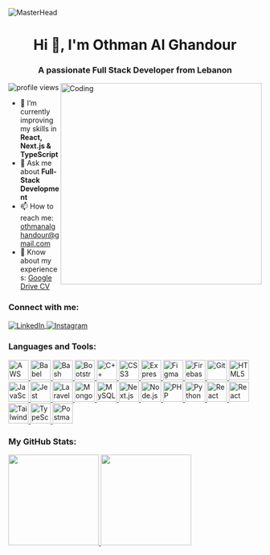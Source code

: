 ![MasterHead](https://cubettech.com/wp-content/uploads/2021/05/WEB-Full-Stack-Developer.jpg)

<h1 align="center">Hi 👋, I'm Othman Al Ghandour</h1>
<h3 align="center">A passionate Full Stack Developer from Lebanon</h3>

<img align="right" alt="Coding" width="400" src="https://mir-s3-cdn-cf.behance.net/project_modules/hd/06f21a161921919.63cd7887d0a70.gif">

<p align="left"> <img src="https://komarev.com/ghpvc/?username=othmangh&label=Profile%20views&color=0e75b6&style=flat" alt="profile views" /> </p>


- 🌱 I’m currently improving my skills in **React, Next.js & TypeScript**
- 💬 Ask me about **Full-Stack Development**
- 📫 How to reach me: [othmanalghandour@gmail.com](mailto:othmanalghandour@gmail.com)
- 📄 Know about my experiences: [Google Drive CV](https://drive.google.com/file/d/1aw9UV53zH2-I5QL-y4ZA0fJPbi1JtzHi/view?usp=sharing)

<h3 align="left">Connect with me:</h3>
<p align="left">
  <a href="https://linkedin.com/in/othman-al-ghandour-26a90024a" target="blank">
    <img align="center" src="https://img.shields.io/badge/LinkedIn-0A66C2?style=flat&logo=linkedin&logoColor=white" alt="LinkedIn" />
  </a>
  <a href="https://instagram.com/othman_ghandour" target="blank">
    <img align="center" src="https://img.shields.io/badge/Instagram-E4405F?style=flat&logo=instagram&logoColor=white" alt="Instagram" />
  </a>
</p>

<h3 align="left">Languages and Tools:</h3>
<p align="left"> 
  <a href="https://aws.amazon.com" target="_blank" rel="noreferrer"> <img src="https://img.shields.io/badge/AWS-232F3E?style=flat&logo=amazonaws&logoColor=white" alt="AWS" width="40" height="40"/> </a> 
  <a href="https://babeljs.io/" target="_blank" rel="noreferrer"> <img src="https://img.shields.io/badge/Babel-F9DC3E?style=flat&logo=babel&logoColor=black" alt="Babel" width="40" height="40"/> </a> 
  <a href="https://www.gnu.org/software/bash/" target="_blank" rel="noreferrer"> <img src="https://img.shields.io/badge/Bash-4EAA25?style=flat&logo=gnu-bash&logoColor=white" alt="Bash" width="40" height="40"/> </a> 
  <a href="https://getbootstrap.com" target="_blank" rel="noreferrer"> <img src="https://img.shields.io/badge/Bootstrap-563D7C?style=flat&logo=bootstrap&logoColor=white" alt="Bootstrap" width="40" height="40"/> </a> 
  <a href="https://www.w3schools.com/cpp/" target="_blank" rel="noreferrer"> <img src="https://img.shields.io/badge/C%2B%2B-00599C?style=flat&logo=c%2B%2B&logoColor=white" alt="C++" width="40" height="40"/> </a> 
  <a href="https://www.w3schools.com/css/" target="_blank" rel="noreferrer"> <img src="https://img.shields.io/badge/CSS3-1572B6?style=flat&logo=css3&logoColor=white" alt="CSS3" width="40" height="40"/> </a> 
  <a href="https://expressjs.com" target="_blank" rel="noreferrer"> <img src="https://img.shields.io/badge/Express.js-000000?style=flat&logo=express&logoColor=white" alt="Express" width="40" height="40"/> </a> 
  <a href="https://www.figma.com/" target="_blank" rel="noreferrer"> <img src="https://img.shields.io/badge/Figma-F24E1E?style=flat&logo=figma&logoColor=white" alt="Figma" width="40" height="40"/> </a> 
  <a href="https://firebase.google.com/" target="_blank" rel="noreferrer"> <img src="https://img.shields.io/badge/Firebase-F6C300?style=flat&logo=firebase&logoColor=white" alt="Firebase" width="40" height="40"/> </a> 
  <a href="https://git-scm.com/" target="_blank" rel="noreferrer"> <img src="https://img.shields.io/badge/Git-F05032?style=flat&logo=git&logoColor=white" alt="Git" width="40" height="40"/> </a> 
  <a href="https://www.w3.org/html/" target="_blank" rel="noreferrer"> <img src="https://img.shields.io/badge/HTML5-E34F26?style=flat&logo=html5&logoColor=white" alt="HTML5" width="40" height="40"/> </a> 
  <a href="https://developer.mozilla.org/en-US/docs/Web/JavaScript" target="_blank" rel="noreferrer"> <img src="https://img.shields.io/badge/JavaScript-F7DF1E?style=flat&logo=javascript&logoColor=black" alt="JavaScript" width="40" height="40"/> </a> 
  <a href="https://jestjs.io" target="_blank" rel="noreferrer"> <img src="https://img.shields.io/badge/Jest-C21325?style=flat&logo=jest&logoColor=white" alt="Jest" width="40" height="40"/> </a> 
  <a href="https://laravel.com/" target="_blank" rel="noreferrer"> <img src="https://img.shields.io/badge/Laravel-FF2D20?style=flat&logo=laravel&logoColor=white" alt="Laravel" width="40" height="40"/> </a> 
  <a href="https://www.mongodb.com/" target="_blank" rel="noreferrer"> <img src="https://img.shields.io/badge/MongoDB-47A248?style=flat&logo=mongodb&logoColor=white" alt="MongoDB" width="40" height="40"/> </a> 
  <a href="https://www.mysql.com/" target="_blank" rel="noreferrer"> <img src="https://img.shields.io/badge/MySQL-4479A1?style=flat&logo=mysql&logoColor=white" alt="MySQL" width="40" height="40"/> </a> 
  <a href="https://nextjs.org/" target="_blank" rel="noreferrer"> <img src="https://img.shields.io/badge/Next.js-000000?style=flat&logo=next.js&logoColor=white" alt="Next.js" width="40" height="40"/> </a> 
  <a href="https://nodejs.org" target="_blank" rel="noreferrer"> <img src="https://img.shields.io/badge/Node.js-339933?style=flat&logo=node.js&logoColor=white" alt="Node.js" width="40" height="40"/> </a> 
  <a href="https://www.php.net" target="_blank" rel="noreferrer"> <img src="https://img.shields.io/badge/PHP-777BB4?style=flat&logo=php&logoColor=white" alt="PHP" width="40" height="40"/> </a> 
  <a href="https://www.python.org" target="_blank" rel="noreferrer"> <img src="https://img.shields.io/badge/Python-3776AB?style=flat&logo=python&logoColor=white" alt="Python" width="40" height="40"/> </a> 
  <a href="https://reactjs.org/" target="_blank" rel="noreferrer"> <img src="https://img.shields.io/badge/React-61DAFB?style=flat&logo=react&logoColor=black" alt="React" width="40" height="40"/> </a> 
  <a href="https://reactnative.dev/" target="_blank" rel="noreferrer"> <img src="https://img.shields.io/badge/React_Native-20232A?style=flat&logo=react&logoColor=61DAFB" alt="React Native" width="40" height="40"/> </a> 
  <a href="https://tailwindcss.com/" target="_blank" rel="noreferrer"> <img src="https://img.shields.io/badge/Tailwind_CSS-06B6D4?style=flat&logo=tailwind-css&logoColor=white" alt="Tailwind CSS" width="40" height="40"/> </a> 
  <a href="https://www.typescriptlang.org/" target="_blank" rel="noreferrer"> <img src="https://img.shields.io/badge/TypeScript-3178C6?style=flat&logo=typescript&logoColor=white" alt="TypeScript" width="40" height="40"/> </a> 
  <a href="https://www.postman.com/" target="_blank" rel="noreferrer"> <img src="https://img.shields.io/badge/Postman-FB8C0A?style=flat&logo=postman&logoColor=white" alt="Postman" width="40" height="40"/> </a> 
</p>

<h3 align="left">My GitHub Stats:</h3>
<p align="left">
  <a href="https://github.com/othmangh">
    <img height="180em" src="https://github-readme-stats.vercel.app/api?username=othmangh&show_icons=true&hide_title=true&hide_border=true&count_private=true&include_all_commits=true&theme=dark" />
  </a>
  <a href="https://github.com/othmangh">
    <img height="180em" src="https://github-readme-streak-stats.herokuapp.com/?user=othmangh&theme=dark" />
  </a>
</p>
